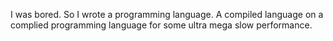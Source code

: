 I was bored. So I wrote a programming language.
A compiled language on a complied programming language for some ultra mega slow performance.